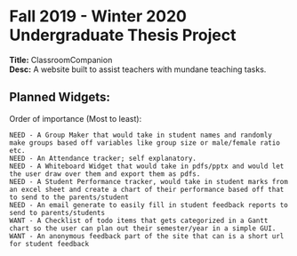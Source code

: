 # Fall 2019 - Winter 2020 Undergraduate Thesis Project
**Title:** ClassroomCompanion\
**Desc:** A website built to assist teachers with mundane teaching tasks.

## Planned Widgets:
Order of importance (Most to least):
```
NEED - A Group Maker that would take in student names and randomly make groups based off variables like group size or male/female ratio etc.
NEED - An Attendance tracker; self explanatory.
NEED - A Whiteboard Widget that would take in pdfs/pptx and would let the user draw over them and export them as pdfs.
NEED - A Student Performance tracker, would take in student marks from an excel sheet and create a chart of their performance based off that to send to the parents/student
NEED - An email generate to easily fill in student feedback reports to send to parents/students
WANT - A Checklist of todo items that gets categorized in a Gantt chart so the user can plan out their semester/year in a simple GUI.
WANT - An anonymous feedback part of the site that can is a short url for student feedback
```
